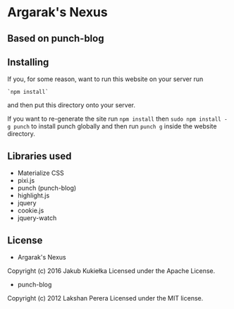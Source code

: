 # Argarak's Nexus
## Based on punch-blog

## Installing

If you, for some reason, want to run this website on your server run

    `npm install`
    
and then put this directory onto your server.

If you want to re-generate the site run `npm install` then `sudo npm install -g punch`
to install punch globally and then run `punch g` inside the website directory.

## Libraries used

- Materialize CSS
- pixi.js
- punch (punch-blog)
- highlight.js
- jquery
- cookie.js
- jquery-watch

## License

- Argarak's Nexus

Copyright (c) 2016 Jakub Kukiełka
Licensed under the Apache License.

- punch-blog

Copyright (c) 2012 Lakshan Perera
Licensed under the MIT license.


